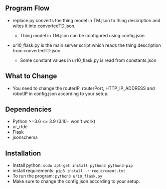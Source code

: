 
## Program Flow
* replace.py converts the thing model in TM.json to thing description and wites it into convertedTD.json.

    * Thing model in TM.json can be configured using config.json 

* ur10_flask.py is the main server script which reads the thing description from convertedTD.json

    * Some constant values in ur10_flask.py is read from constants.json

## What to Change

* You need to change the routerIP, routerPort, HTTP_IP_ADDRESS and robotIP in config.json according to your setup.

## Dependencies

* Python >=3.6 <= 3.9 (3.10+ won't work)
* ur_rtde
* Flask
* jsonschema


## Installation

- Install python: `sudo apt-get install python3 python3-pip`
- install requirements: `pip3 install -r requirement.txt`
- To run the program: `python3 ur10_flask.py`
- Make sure to change the config.json according to your setup.

